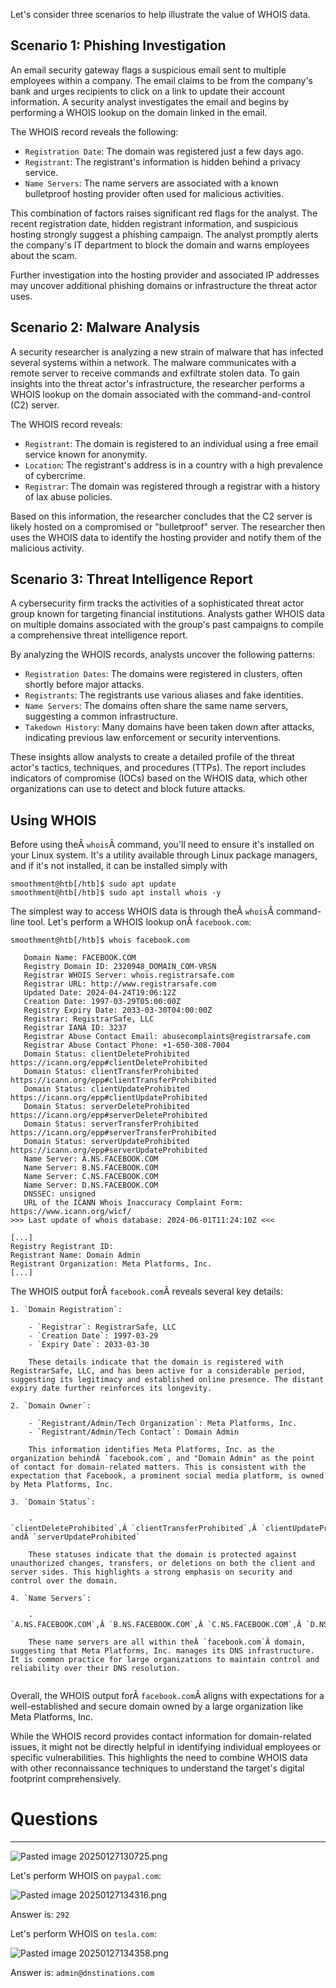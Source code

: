 ﻿Let's consider three scenarios to help illustrate the value of WHOIS data.

## Scenario 1: Phishing Investigation

An email security gateway flags a suspicious email sent to multiple employees within a company. The email claims to be from the company's bank and urges recipients to click on a link to update their account information. A security analyst investigates the email and begins by performing a WHOIS lookup on the domain linked in the email.

The WHOIS record reveals the following:

- `Registration Date`: The domain was registered just a few days ago.
- `Registrant`: The registrant's information is hidden behind a privacy service.
- `Name Servers`: The name servers are associated with a known bulletproof hosting provider often used for malicious activities.

This combination of factors raises significant red flags for the analyst. The recent registration date, hidden registrant information, and suspicious hosting strongly suggest a phishing campaign. The analyst promptly alerts the company's IT department to block the domain and warns employees about the scam.

Further investigation into the hosting provider and associated IP addresses may uncover additional phishing domains or infrastructure the threat actor uses.

## Scenario 2: Malware Analysis

A security researcher is analyzing a new strain of malware that has infected several systems within a network. The malware communicates with a remote server to receive commands and exfiltrate stolen data. To gain insights into the threat actor's infrastructure, the researcher performs a WHOIS lookup on the domain associated with the command-and-control (C2) server.

The WHOIS record reveals:

- `Registrant`: The domain is registered to an individual using a free email service known for anonymity.
- `Location`: The registrant's address is in a country with a high prevalence of cybercrime.
- `Registrar`: The domain was registered through a registrar with a history of lax abuse policies.

Based on this information, the researcher concludes that the C2 server is likely hosted on a compromised or "bulletproof" server. The researcher then uses the WHOIS data to identify the hosting provider and notify them of the malicious activity.

## Scenario 3: Threat Intelligence Report

A cybersecurity firm tracks the activities of a sophisticated threat actor group known for targeting financial institutions. Analysts gather WHOIS data on multiple domains associated with the group's past campaigns to compile a comprehensive threat intelligence report.

By analyzing the WHOIS records, analysts uncover the following patterns:

- `Registration Dates`: The domains were registered in clusters, often shortly before major attacks.
- `Registrants`: The registrants use various aliases and fake identities.
- `Name Servers`: The domains often share the same name servers, suggesting a common infrastructure.
- `Takedown History`: Many domains have been taken down after attacks, indicating previous law enforcement or security interventions.

These insights allow analysts to create a detailed profile of the threat actor's tactics, techniques, and procedures (TTPs). The report includes indicators of compromise (IOCs) based on the WHOIS data, which other organizations can use to detect and block future attacks.

## Using WHOIS

Before using theÂ `whois`Â command, you'll need to ensure it's installed on your Linux system. It's a utility available through Linux package managers, and if it's not installed, it can be installed simply with



```shell-session
smoothment@htb[/htb]$ sudo apt update
smoothment@htb[/htb]$ sudo apt install whois -y
```

The simplest way to access WHOIS data is through theÂ `whois`Â command-line tool. Let's perform a WHOIS lookup onÂ `facebook.com`:


```shell-session
smoothment@htb[/htb]$ whois facebook.com

   Domain Name: FACEBOOK.COM
   Registry Domain ID: 2320948_DOMAIN_COM-VRSN
   Registrar WHOIS Server: whois.registrarsafe.com
   Registrar URL: http://www.registrarsafe.com
   Updated Date: 2024-04-24T19:06:12Z
   Creation Date: 1997-03-29T05:00:00Z
   Registry Expiry Date: 2033-03-30T04:00:00Z
   Registrar: RegistrarSafe, LLC
   Registrar IANA ID: 3237
   Registrar Abuse Contact Email: abusecomplaints@registrarsafe.com
   Registrar Abuse Contact Phone: +1-650-308-7004
   Domain Status: clientDeleteProhibited https://icann.org/epp#clientDeleteProhibited
   Domain Status: clientTransferProhibited https://icann.org/epp#clientTransferProhibited
   Domain Status: clientUpdateProhibited https://icann.org/epp#clientUpdateProhibited
   Domain Status: serverDeleteProhibited https://icann.org/epp#serverDeleteProhibited
   Domain Status: serverTransferProhibited https://icann.org/epp#serverTransferProhibited
   Domain Status: serverUpdateProhibited https://icann.org/epp#serverUpdateProhibited
   Name Server: A.NS.FACEBOOK.COM
   Name Server: B.NS.FACEBOOK.COM
   Name Server: C.NS.FACEBOOK.COM
   Name Server: D.NS.FACEBOOK.COM
   DNSSEC: unsigned
   URL of the ICANN Whois Inaccuracy Complaint Form: https://www.icann.org/wicf/
>>> Last update of whois database: 2024-06-01T11:24:10Z <<<

[...]
Registry Registrant ID:
Registrant Name: Domain Admin
Registrant Organization: Meta Platforms, Inc.
[...]
```

The WHOIS output forÂ `facebook.com`Â reveals several key details:

```ad-important
1. `Domain Registration`:
    
    - `Registrar`: RegistrarSafe, LLC
    - `Creation Date`: 1997-03-29
    - `Expiry Date`: 2033-03-30
    
    These details indicate that the domain is registered with RegistrarSafe, LLC, and has been active for a considerable period, suggesting its legitimacy and established online presence. The distant expiry date further reinforces its longevity.
    
2. `Domain Owner`:
    
    - `Registrant/Admin/Tech Organization`: Meta Platforms, Inc.
    - `Registrant/Admin/Tech Contact`: Domain Admin
    
    This information identifies Meta Platforms, Inc. as the organization behindÂ `facebook.com`, and "Domain Admin" as the point of contact for domain-related matters. This is consistent with the expectation that Facebook, a prominent social media platform, is owned by Meta Platforms, Inc.
    
3. `Domain Status`:
    
    - `clientDeleteProhibited`,Â `clientTransferProhibited`,Â `clientUpdateProhibited`,Â `serverDeleteProhibited`,Â `serverTransferProhibited`, andÂ `serverUpdateProhibited`
    
    These statuses indicate that the domain is protected against unauthorized changes, transfers, or deletions on both the client and server sides. This highlights a strong emphasis on security and control over the domain.
    
4. `Name Servers`:
    
    - `A.NS.FACEBOOK.COM`,Â `B.NS.FACEBOOK.COM`,Â `C.NS.FACEBOOK.COM`,Â `D.NS.FACEBOOK.COM`
    
    These name servers are all within theÂ `facebook.com`Â domain, suggesting that Meta Platforms, Inc. manages its DNS infrastructure. It is common practice for large organizations to maintain control and reliability over their DNS resolution.
    
```

Overall, the WHOIS output forÂ `facebook.com`Â aligns with expectations for a well-established and secure domain owned by a large organization like Meta Platforms, Inc.

While the WHOIS record provides contact information for domain-related issues, it might not be directly helpful in identifying individual employees or specific vulnerabilities. This highlights the need to combine WHOIS data with other reconnaissance techniques to understand the target's digital footprint comprehensively.

# Questions
----

![Pasted image 20250127130725.png](../../../../IMAGES/Pasted%20image%2020250127130725.png)

Let's perform WHOIS on `paypal.com`:

![Pasted image 20250127134316.png](../../../../IMAGES/Pasted%20image%2020250127134316.png)

Answer is: `292`

Let's perform WHOIS on `tesla.com`:

![Pasted image 20250127134358.png](../../../../IMAGES/Pasted%20image%2020250127134358.png)

Answer is: `admin@dnstinations.com`

